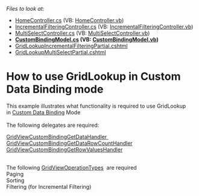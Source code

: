 <!-- default file list -->
*Files to look at*:

* [HomeController.cs](./CS/GridLookupCustomBinding/Controllers/HomeController.cs) (VB: [HomeController.vb](./VB/GridLookupCustomBinding/Controllers/HomeController.vb))
* [IncrementalFilteringController.cs](./CS/GridLookupCustomBinding/Controllers/IncrementalFilteringController.cs) (VB: [IncrementalFilteringController.vb](./VB/GridLookupCustomBinding/Controllers/IncrementalFilteringController.vb))
* [MultiSelectController.cs](./CS/GridLookupCustomBinding/Controllers/MultiSelectController.cs) (VB: [MultiSelectController.vb](./VB/GridLookupCustomBinding/Controllers/MultiSelectController.vb))
* **[CustomBindingModel.cs](./CS/GridLookupCustomBinding/Models/CustomBindingModel.cs) (VB: [CustomBindingModel.vb](./VB/GridLookupCustomBinding/Models/CustomBindingModel.vb))**
* [GridLookupIncrementalFilteringPartial.cshtml](./CS/GridLookupCustomBinding/Views/IncrementalFiltering/GridLookupIncrementalFilteringPartial.cshtml)
* [GridLookupMultiSelectPartial.cshtml](./CS/GridLookupCustomBinding/Views/MultiSelect/GridLookupMultiSelectPartial.cshtml)
<!-- default file list end -->
# How to use GridLookup in Custom Data Binding mode


<p>This example illustrates what functionality is required to use GridLookup in <a href="https://docs.devexpress.com/AspNetMvc/14321/components/grid-view/concepts/binding-to-data/custom-data-binding">Custom Data Binding</a> Mode <br><br>The following delegates are required: </p>
<p><a href="https://docs.devexpress.com/AspNetMvc/DevExpress.Web.Mvc.GridViewCustomBindingGetDataHandler">GridViewCustomBindingGetDataHandler</a><a href="https://docs.devexpress.com/AspNetMvc/DevExpress.Web.Mvc.GridViewCustomBindingGetDataRowCountHandler"> <br>GridViewCustomBindingGetDataRowCountHandler</a> <br><a href="https://docs.devexpress.com/AspNetMvc/DevExpress.Web.Mvc.GridViewCustomBindingGetRowValuesHandler">GridViewCustomBindingGetRowValuesHandler</a> </p>
<p><br>The following <a href="https://docs.devexpress.com/AspNetMvc/DevExpress.Web.Mvc.GridViewOperationType">GridViewOperationTypes</a>  are required<br>Paging<br>Sorting <br>Filtering (for Incremental Filtering)</p>

<br/>


